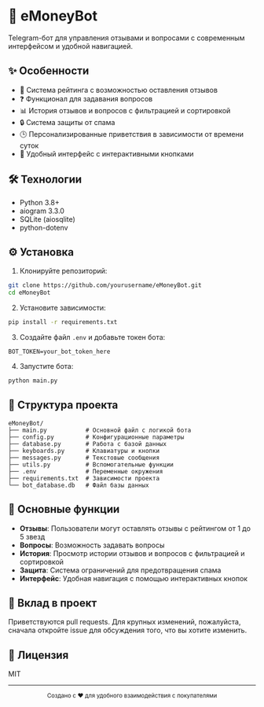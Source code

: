 # 🤖 eMoneyBot

Telegram-бот для управления отзывами и вопросами с современным интерфейсом и удобной навигацией.

## ✨ Особенности

- 🌟 Система рейтинга с возможностью оставления отзывов
- ❓ Функционал для задавания вопросов
- 📊 История отзывов и вопросов с фильтрацией и сортировкой
- 🔒 Система защиты от спама
- 🕒 Персонализированные приветствия в зависимости от времени суток
- 📱 Удобный интерфейс с интерактивными кнопками

## 🛠 Технологии

- Python 3.8+
- aiogram 3.3.0
- SQLite (aiosqlite)
- python-dotenv

## ⚙️ Установка

1. Клонируйте репозиторий:
```bash
git clone https://github.com/yourusername/eMoneyBot.git
cd eMoneyBot
```

2. Установите зависимости:
```bash
pip install -r requirements.txt
```

3. Создайте файл `.env` и добавьте токен бота:
```
BOT_TOKEN=your_bot_token_here
```

4. Запустите бота:
```bash
python main.py
```

## 📁 Структура проекта

```
eMoneyBot/
├── main.py           # Основной файл с логикой бота
├── config.py         # Конфигурационные параметры
├── database.py       # Работа с базой данных
├── keyboards.py      # Клавиатуры и кнопки
├── messages.py       # Текстовые сообщения
├── utils.py          # Вспомогательные функции
├── .env              # Переменные окружения
├── requirements.txt  # Зависимости проекта
└── bot_database.db   # Файл базы данных
```

## 🔑 Основные функции

- **Отзывы**: Пользователи могут оставлять отзывы с рейтингом от 1 до 5 звезд
- **Вопросы**: Возможность задавать вопросы
- **История**: Просмотр истории отзывов и вопросов с фильтрацией и сортировкой
- **Защита**: Система ограничений для предотвращения спама
- **Интерфейс**: Удобная навигация с помощью интерактивных кнопок

## 🤝 Вклад в проект

Приветствуются pull requests. Для крупных изменений, пожалуйста, сначала откройте issue для обсуждения того, что вы хотите изменить.

## 📝 Лицензия

MIT

---

<div align="center">
  <sub>Создано с ❤️ для удобного взаимодействия с покупателями</sub>
</div> 